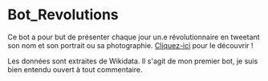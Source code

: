 # Bot_Revolutions

Ce bot a pour but de présenter chaque jour un.e révolutionnaire en tweetant son nom et son portrait ou sa photographie.
[Cliquez-ici](https://twitter.com/Bot_Revolutions) pour le découvrir !

Les données sont extraites de Wikidata.
Il s'agit de mon premier bot, je suis bien entendu ouvert à tout commentaire.